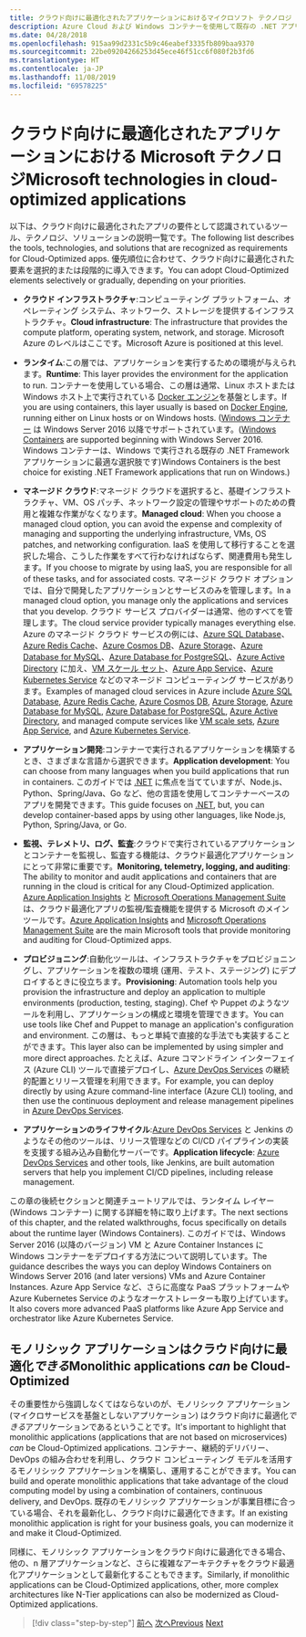 ```yaml
---
title: クラウド向けに最適化されたアプリケーションにおけるマイクロソフト テクノロジ
description: Azure Cloud および Windows コンテナーを使用して既存の .NET アプリケーションを最新化する | クラウド向けに最適化されたアプリケーションの Microsoft テクノロジ
ms.date: 04/28/2018
ms.openlocfilehash: 915aa99d2331c5b9c46eabef3335fb809baa9370
ms.sourcegitcommit: 22be09204266253d45ece46f51cc6f080f2b3fd6
ms.translationtype: HT
ms.contentlocale: ja-JP
ms.lasthandoff: 11/08/2019
ms.locfileid: "69578225"
---
```

# <a name="microsoft-technologies-in-cloud-optimized-applications"></a><span data-ttu-id="359f6-103">クラウド向けに最適化されたアプリケーションにおける Microsoft テクノロジ</span><span class="sxs-lookup"><span data-stu-id="359f6-103">Microsoft technologies in cloud-optimized applications</span></span>

<span data-ttu-id="359f6-104">以下は、クラウド向けに最適化されたアプリの要件として認識されているツール、テクノロジ、ソリューションの説明一覧です。</span><span class="sxs-lookup"><span data-stu-id="359f6-104">The following list describes the tools, technologies, and solutions that are recognized as requirements for Cloud-Optimized apps.</span></span> <span data-ttu-id="359f6-105">優先順位に合わせて、クラウド向けに最適化された要素を選択的または段階的に導入できます。</span><span class="sxs-lookup"><span data-stu-id="359f6-105">You can adopt Cloud-Optimized elements selectively or gradually, depending on your priorities.</span></span>

- <span data-ttu-id="359f6-106">**クラウド インフラストラクチャ**:コンピューティング プラットフォーム、オペレーティング システム、ネットワーク、ストレージを提供するインフラストラクチャ。</span><span class="sxs-lookup"><span data-stu-id="359f6-106">**Cloud infrastructure**: The infrastructure that provides the compute platform, operating system, network, and storage.</span></span> <span data-ttu-id="359f6-107">Microsoft Azure のレベルはここです。</span><span class="sxs-lookup"><span data-stu-id="359f6-107">Microsoft Azure is positioned at this level.</span></span>

- <span data-ttu-id="359f6-108">**ランタイム**:この層では、アプリケーションを実行するための環境が与えられます。</span><span class="sxs-lookup"><span data-stu-id="359f6-108">**Runtime**: This layer provides the environment for the application to run.</span></span> <span data-ttu-id="359f6-109">コンテナーを使用している場合、この層は通常、Linux ホストまたは Windows ホスト上で実行されている [Docker エンジン](https://docs.docker.com/engine/)を基盤とします。</span><span class="sxs-lookup"><span data-stu-id="359f6-109">If you are using containers, this layer usually is based on [Docker Engine](https://docs.docker.com/engine/), running either on Linux hosts or on Windows hosts.</span></span> <span data-ttu-id="359f6-110">([Windows コンテナー](https://docs.microsoft.com/virtualization/windowscontainers/about/) は Windows Server 2016 以降でサポートされています。</span><span class="sxs-lookup"><span data-stu-id="359f6-110">([Windows Containers](https://docs.microsoft.com/virtualization/windowscontainers/about/) are supported beginning with Windows Server 2016.</span></span> <span data-ttu-id="359f6-111">Windows コンテナーは、Windows で実行される既存の .NET Framework アプリケーションに最適な選択肢です)</span><span class="sxs-lookup"><span data-stu-id="359f6-111">Windows Containers is the best choice for existing .NET Framework applications that run on Windows.)</span></span>

- <span data-ttu-id="359f6-112">**マネージド クラウド**:マネージド クラウドを選択すると、基礎インフラストラクチャ、VM、OS パッチ、ネットワーク設定の管理やサポートのための費用と複雑な作業がなくなります。</span><span class="sxs-lookup"><span data-stu-id="359f6-112">**Managed cloud**: When you choose a managed cloud option, you can avoid the expense and complexity of managing and supporting the underlying infrastructure, VMs, OS patches, and networking configuration.</span></span> <span data-ttu-id="359f6-113">IaaS を使用して移行することを選択した場合、こうした作業をすべて行わなければならず、関連費用も発生します。</span><span class="sxs-lookup"><span data-stu-id="359f6-113">If you choose to migrate by using IaaS, you are responsible for all of these tasks, and for associated costs.</span></span> <span data-ttu-id="359f6-114">マネージド クラウド オプションでは、自分で開発したアプリケーションとサービスのみを管理します。</span><span class="sxs-lookup"><span data-stu-id="359f6-114">In a managed cloud option, you manage only the applications and services that you develop.</span></span> <span data-ttu-id="359f6-115">クラウド サービス プロバイダーは通常、他のすべてを管理します。</span><span class="sxs-lookup"><span data-stu-id="359f6-115">The cloud service provider typically manages everything else.</span></span> <span data-ttu-id="359f6-116">Azure のマネージド クラウド サービスの例には、[Azure SQL Database](https://azure.microsoft.com/services/sql-database)、[Azure Redis Cache](https://azure.microsoft.com/services/cache/)、[Azure Cosmos DB](https://azure.microsoft.com/services/cosmos-db/)、[Azure Storage](https://azure.microsoft.com/services/storage/)、[Azure Database for MySQL](https://azure.microsoft.com/services/mysql/)、[Azure Database for PostgreSQL](https://azure.microsoft.com/services/postgresql/)、[Azure Active Directory](https://azure.microsoft.com/services/active-directory/) に加え、[VM スケール セット](https://azure.microsoft.com/services/virtual-machine-scale-sets/)、[Azure App Service](https://azure.microsoft.com/services/app-service/)、[Azure Kubernetes Service](https://azure.microsoft.com/services/container-service/) などのマネージド コンピューティング サービスがあります。</span><span class="sxs-lookup"><span data-stu-id="359f6-116">Examples of managed cloud services in Azure include [Azure SQL Database](https://azure.microsoft.com/services/sql-database), [Azure Redis Cache](https://azure.microsoft.com/services/cache/), [Azure Cosmos DB](https://azure.microsoft.com/services/cosmos-db/), [Azure Storage](https://azure.microsoft.com/services/storage/), [Azure Database for MySQL](https://azure.microsoft.com/services/mysql/), [Azure Database for PostgreSQL](https://azure.microsoft.com/services/postgresql/), [Azure Active Directory](https://azure.microsoft.com/services/active-directory/), and managed compute services like [VM scale sets](https://azure.microsoft.com/services/virtual-machine-scale-sets/), [Azure App Service](https://azure.microsoft.com/services/app-service/), and [Azure Kubernetes Service](https://azure.microsoft.com/services/container-service/).</span></span>

- <span data-ttu-id="359f6-117">**アプリケーション開発**:コンテナーで実行されるアプリケーションを構築するとき、さまざまな言語から選択できます。</span><span class="sxs-lookup"><span data-stu-id="359f6-117">**Application development**: You can choose from many languages when you build applications that run in containers.</span></span> <span data-ttu-id="359f6-118">このガイドでは [.NET](https://www.microsoft.com/net) に焦点を当てていますが、Node.js、Python、Spring/Java、Go など、他の言語を使用してコンテナーベースのアプリを開発できます。</span><span class="sxs-lookup"><span data-stu-id="359f6-118">This guide focuses on [.NET](https://www.microsoft.com/net), but, you can develop container-based apps by using other languages, like Node.js, Python, Spring/Java, or Go.</span></span>

- <span data-ttu-id="359f6-119">**監視、テレメトリ、ログ、監査**:クラウドで実行されているアプリケーションとコンテナーを監視し、監査する機能は、クラウド最適化アプリケーションにとって非常に重要です。</span><span class="sxs-lookup"><span data-stu-id="359f6-119">**Monitoring, telemetry, logging, and auditing**: The ability to monitor and audit applications and containers that are running in the cloud is critical for any Cloud-Optimized application.</span></span> <span data-ttu-id="359f6-120">[Azure Application Insights](https://azure.microsoft.com/services/application-insights/) と [Microsoft Operations Management Suite](https://www.microsoft.com/cloud-platform/operations-management-suite) は、クラウド最適化アプリの監視/監査機能を提供する Microsoft のメイン ツールです。</span><span class="sxs-lookup"><span data-stu-id="359f6-120">[Azure Application Insights](https://azure.microsoft.com/services/application-insights/) and [Microsoft Operations Management Suite](https://www.microsoft.com/cloud-platform/operations-management-suite) are the main Microsoft tools that provide monitoring and auditing for Cloud-Optimized apps.</span></span>

- <span data-ttu-id="359f6-121">**プロビジョニング**:自動化ツールは、インフラストラクチャをプロビジョニングし、アプリケーションを複数の環境 (運用、テスト、ステージング) にデプロイするときに役立ちます。</span><span class="sxs-lookup"><span data-stu-id="359f6-121">**Provisioning**: Automation tools help you provision the infrastructure and deploy an application to multiple environments (production, testing, staging).</span></span> <span data-ttu-id="359f6-122">Chef や Puppet のようなツールを利用し、アプリケーションの構成と環境を管理できます。</span><span class="sxs-lookup"><span data-stu-id="359f6-122">You can use tools like Chef and Puppet to manage an application's configuration and environment.</span></span> <span data-ttu-id="359f6-123">この層は、もっと単純で直接的な手法でも実装することができます。</span><span class="sxs-lookup"><span data-stu-id="359f6-123">This layer also can be implemented by using simpler and more direct approaches.</span></span> <span data-ttu-id="359f6-124">たとえば、Azure コマンドライン インターフェイス (Azure CLI) ツールで直接デプロイし、[Azure DevOps Services](https://azure.microsoft.com/services/devops/) の継続的配置とリリース管理を利用できます。</span><span class="sxs-lookup"><span data-stu-id="359f6-124">For example, you can deploy directly by using Azure command-line interface (Azure CLI) tooling, and then use the continuous deployment and release management pipelines in [Azure DevOps Services](https://azure.microsoft.com/services/devops/).</span></span>

- <span data-ttu-id="359f6-125">**アプリケーションのライフサイクル**:[Azure DevOps Services](https://azure.microsoft.com/services/devops/) と Jenkins のようなその他のツールは、リリース管理などの CI/CD パイプラインの実装を支援する組み込み自動化サーバーです。</span><span class="sxs-lookup"><span data-stu-id="359f6-125">**Application lifecycle**: [Azure DevOps Services](https://azure.microsoft.com/services/devops/) and other tools, like Jenkins, are built automation servers that help you implement CI/CD pipelines, including release management.</span></span>

<span data-ttu-id="359f6-126">この章の後続セクションと関連チュートリアルでは、ランタイム レイヤー (Windows コンテナー) に関する詳細を特に取り上げます。</span><span class="sxs-lookup"><span data-stu-id="359f6-126">The next sections of this chapter, and the related walkthroughs, focus specifically on details about the runtime layer (Windows Containers).</span></span> <span data-ttu-id="359f6-127">このガイドでは、Windows Server 2016 (以降のバージョン) VM と Azure Container Instances に Windows コンテナーをデプロイする方法について説明しています。</span><span class="sxs-lookup"><span data-stu-id="359f6-127">The guidance describes the ways you can deploy Windows Containers on Windows Server 2016 (and later versions) VMs and Azure Container Instances.</span></span> <span data-ttu-id="359f6-128">Azure App Service など、さらに高度な PaaS プラットフォームや Azure Kubernetes Service のようなオーケストレーターも取り上げています。</span><span class="sxs-lookup"><span data-stu-id="359f6-128">It also covers more advanced PaaS platforms like Azure App Service and orchestrator like Azure Kubernetes Service.</span></span>

## <a name="monolithic-applications-can-be-cloud-optimized"></a><span data-ttu-id="359f6-129">モノリシック アプリケーションはクラウド向けに最適化*できる*</span><span class="sxs-lookup"><span data-stu-id="359f6-129">Monolithic applications *can* be Cloud-Optimized</span></span>

<span data-ttu-id="359f6-130">その重要性から強調しなくてはならないのが、モノリシック アプリケーション (マイクロサービスを基盤としないアプリケーション) はクラウド向けに最適化*できる*アプリケーションであるということです。</span><span class="sxs-lookup"><span data-stu-id="359f6-130">It's important to highlight that monolithic applications (applications that are not based on microservices) *can* be Cloud-Optimized applications.</span></span> <span data-ttu-id="359f6-131">コンテナー、継続的デリバリー、DevOps の組み合わせを利用し、クラウド コンピューティング モデルを活用するモノリシック アプリケーションを構築し、運用することができます。</span><span class="sxs-lookup"><span data-stu-id="359f6-131">You can build and operate monolithic applications that take advantage of the cloud computing model by using a combination of containers, continuous delivery, and DevOps.</span></span> <span data-ttu-id="359f6-132">既存のモノリシック アプリケーションが事業目標に合っている場合、それを最新化し、クラウド向けに最適化できます。</span><span class="sxs-lookup"><span data-stu-id="359f6-132">If an existing monolithic application is right for your business goals, you can modernize it and make it Cloud-Optimized.</span></span>

<span data-ttu-id="359f6-133">同様に、モノリシック アプリケーションをクラウド向けに最適化できる場合、他の、n 層アプリケーションなど、さらに複雑なアーキテクチャをクラウド最適化アプリケーションとして最新化することもできます。</span><span class="sxs-lookup"><span data-stu-id="359f6-133">Similarly, if monolithic applications can be Cloud-Optimized applications, other, more complex architectures like N-Tier applications can also be modernized as Cloud-Optimized applications.</span></span>

>[!div class="step-by-step"]
><span data-ttu-id="359f6-134">[前へ](reasons-to-modernize-existing-net-apps-to-cloud-optimized-applications.md)
>[次へ](what-about-cloud-native-applications.md)</span><span class="sxs-lookup"><span data-stu-id="359f6-134">[Previous](reasons-to-modernize-existing-net-apps-to-cloud-optimized-applications.md)
[Next](what-about-cloud-native-applications.md)</span></span>
